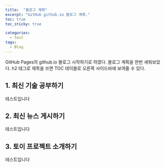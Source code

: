 ```yaml
---
title:  "블로그 계획"
excerpt: "GitHub github.io 블로그 계획."
toc: true
toc_sticky: true

categories:
  - test
tags:
  - Blog
---
```


GitHub Pages의 github.io 블로그 시작하기로 하였다.
블로그 계획을 한번 세워보았다. h2 태그로 제목을 쓰면
TOC 테이블로 오른쪽 사이드바에 보여줄 수 있다.

## 1. 최신 기술 공부하기

테스트입니다

## 2. 최신 뉴스 게시하기

테스트입니다

## 3. 토이 프로젝트 소개하기

테스트입니다